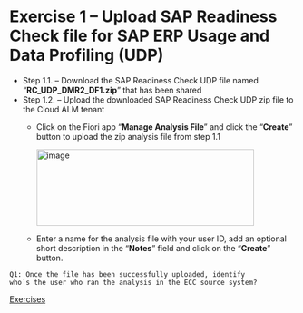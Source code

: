 # Exercise 1 – Upload SAP Readiness Check file for SAP ERP Usage and Data Profiling (UDP)
- Step 1.1. – Download the SAP Readiness Check UDP file named “**RC_UDP_DMR2_DF1.zip**” that has been shared
- Step 1.2. – Upload the downloaded SAP Readiness Check UDP zip file to the Cloud ALM tenant
  - Click on the Fiori app “**Manage Analysis File**” and click the “**Create**” button to upload the zip analysis file from step 1.1


    <img width="383" height="135" alt="image" src="https://github.com/user-attachments/assets/675ba2d7-b5f1-40ca-a500-b8f31043bb6a" />
  - Enter a name for the analysis file with your user ID, add an optional short description in the “**Notes**” field and click on the “**Create**” button.
 
<code>Q1: Once the file has been successfully uploaded, identify who´s the user who ran the analysis in the ECC source system?</code>

[Exercises](../README.md#exercises)
